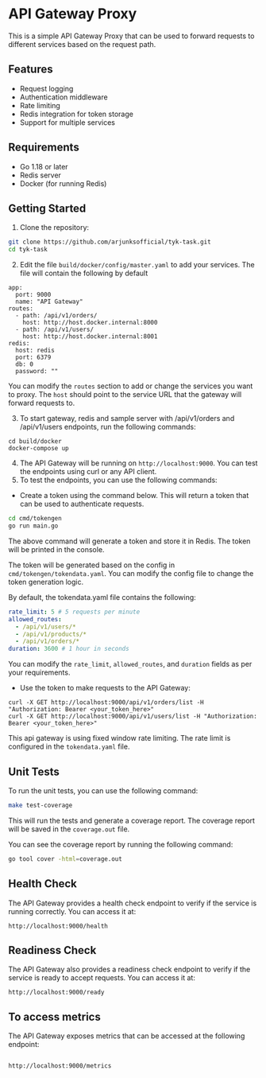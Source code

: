 # API Gateway Proxy

This is a simple API Gateway Proxy that can be used to forward requests to different services based on the request path.

## Features

- Request logging
- Authentication middleware
- Rate limiting
- Redis integration for token storage
- Support for multiple services

## Requirements

- Go 1.18 or later
- Redis server
- Docker (for running Redis)

## Getting Started

1. Clone the repository:

```bash
git clone https://github.com/arjunksofficial/tyk-task.git
cd tyk-task
```

2. Edit the file `build/docker/config/master.yaml` to add your services. The file will contain the following by default

```
app:
  port: 9000
  name: "API Gateway"
routes:
  - path: /api/v1/orders/
    host: http://host.docker.internal:8000
  - path: /api/v1/users/
    host: http://host.docker.internal:8001
redis:
  host: redis
  port: 6379
  db: 0
  password: ""
```

You can modify the `routes` section to add or change the services you want to proxy. The `host` should point to the service URL that the gateway will forward requests to.

3. To start gateway, redis and sample server with /api/v1/orders and /api/v1/users endpoints, run the following commands:

```
cd build/docker
docker-compose up
```

4. The API Gateway will be running on `http://localhost:9000`. You can test the endpoints using curl or any API client.
5. To test the endpoints, you can use the following commands:

- Create a token using the command below. This will return a token that can be used to authenticate requests.

```bash
cd cmd/tokengen
go run main.go
```

The above command will generate a token and store it in Redis. The token will be printed in the console.

The token will be generated based on the config in `cmd/tokengen/tokendata.yaml`. You can modify the config file to change the token generation logic.

By default, the tokendata.yaml file contains the following:

```yaml
rate_limit: 5 # 5 requests per minute
allowed_routes:
  - /api/v1/users/*
  - /api/v1/products/*
  - /api/v1/orders/*
duration: 3600 # 1 hour in seconds
```

You can modify the `rate_limit`, `allowed_routes`, and `duration` fields as per your requirements.

- Use the token to make requests to the API Gateway:

```
curl -X GET http://localhost:9000/api/v1/orders/list -H "Authorization: Bearer <your_token_here>"
curl -X GET http://localhost:9000/api/v1/users/list -H "Authorization: Bearer <your_token_here>"
```

This api gateway is using fixed window rate limiting. The rate limit is configured in the `tokendata.yaml` file.

## Unit Tests

To run the unit tests, you can use the following command:

```bash
make test-coverage
```

This will run the tests and generate a coverage report. The coverage report will be saved in the `coverage.out` file.

You can see the coverage report by running the following command:

```bash
go tool cover -html=coverage.out
```

## Health Check

The API Gateway provides a health check endpoint to verify if the service is running correctly. You can access it at:

```
http://localhost:9000/health
```

## Readiness Check

The API Gateway also provides a readiness check endpoint to verify if the service is ready to accept requests. You can access it at:

```
http://localhost:9000/ready
```

## To access metrics

The API Gateway exposes metrics that can be accessed at the following endpoint:

```

http://localhost:9000/metrics

```

```

```
